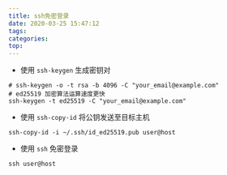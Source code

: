 ```yaml
---
title: ssh免密登录
date: 2020-03-25 15:47:12
tags:
categories:
top:
---
```


- 使用 `ssh-keygen` 生成密钥对

```shell
# ssh-keygen -o -t rsa -b 4096 -C "your_email@example.com"
# ed25519 加密算法运算速度更快
ssh-keygen -t ed25519 -C "your_email@example.com"

```

- 使用 `ssh-copy-id` 将公钥发送至目标主机

```shell
ssh-copy-id -i ~/.ssh/id_ed25519.pub user@host
```

- 使用 `ssh` 免密登录

`ssh user@host`

